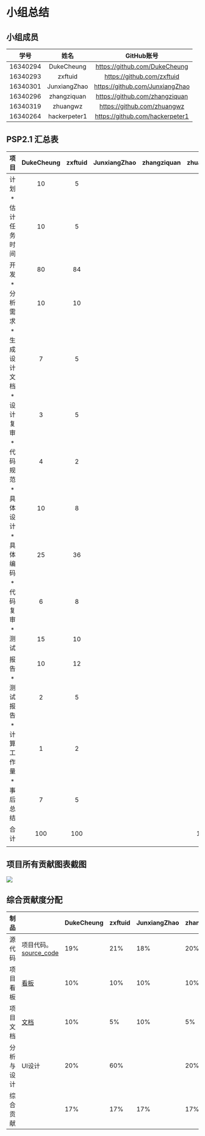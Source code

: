 # 小组总结

## 小组成员

|   学号   |  姓名  |           GitHub账号            |
| :------: | :----: | :-----------------------------: |
| 16340294 |  DukeCheung  |  https://github.com/DukeCheung  |
| 16340293 | zxftuid |   https://github.com/zxftuid    |
| 16340301 | JunxiangZhao | https://github.com/JunxiangZhao |
| 16340296 | zhangziquan | https://github.com/zhangziquan  |
| 16340319 | zhuangwz |   https://github.com/zhuangwz   |
| 16340264 | hackerpeter1 | https://github.com/hackerpeter1 |

## PSP2.1 汇总表

|      项目      | DukeCheung | zxftuid | JunxiangZhao | zhangziquan | zhuangwz | hackerpeter1 |
| :------------: | :--: | :----: | :----: | :----: | :----: | :----: |
|      计划      |   10   |   5    |        |        |    5    |        |
| * 估计任务时间 |   10  |   5   |        |        |     5   |        |
|      开发      |   80   |   84   |        |        |    85    |        |
|   * 分析需求   |   10   |   10   |        |        |    7    |        |
| * 生成设计文档 |   7   |   5    |        |        |    5    |        |
|   * 设计复审   |   3   |   5    |        |        |    5    |        |
|   * 代码规范   |   4   |   2    |        |        |    3    |        |
|   * 具体设计   |    10  |   8   |        |        |    20    |        |
|    * 具体编码     |   25   | 36 |       |           |   35   |       |
|   * 代码复审   |   6   |   8   |        |        |    3    |        |
|    * 测试      |   15   |   10   |        |        |    10    |        |
|    报告        |  10   | 12 |      |        |         |    10    |
|   * 测试报告   |   2   | 5 |        |        |        |    1    |
|  * 计算工作量  |   1   | 2 |        |        |        |    1    |
|  * 事后总结    |   7   | 5 |        |        |        |    8    |
|      合计      |   100   | 100 |        |        |    100    |        |
|                |      |        |        |        |        |        |



## 项目所有贡献图表截图

![](https://raw.githubusercontent.com/zxftuid/picbed/image/img/20190623201852.png)





## 综合贡献度分配

| 制品       |                                                              | DukeCheung | zxftuid | JunxiangZhao | zhangziquan | zhuangwz | hackerpeter1 |
| ---------- | ------------------------------------------------------------ | ---- | ------ | ------ | ------ | ------ | ------ |
| 源代码     | 项目代码。<br />[source_code](https://github.com/TeamWeGo/source_code) | 19%  | 21%    | 18%    | 20%    | 17%    | 5%     |
| 项目看板   | [看板](https://github.com/TeamWeGo/teamwego/projects)        | 10%  | 10%    | 10%    | 10%    | 10%    | 50%    |
| 项目文档   | [文档](https://teamwego.github.io/dashboard/)                | 10%  | 5%     | 10%    | 5%     | 10%    | 60%    |
| 分析与设计 | UI设计                                                       | 20%  | 60%    |        | 20%    |        |        |
| 综合贡献   |                                                              | 17%  | 17%    | 17%    | 17%    | 16%    | 16%    |

